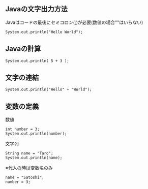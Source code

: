 ## Javaの文字出力方法
Javaはコードの最後にセミコロン(;)が必要(数値の場合""はいらない)  
```
System.out.println("Hello World"); 
```

## Javaの計算

``
System.out.println( 5 + 3 );  
``

## 文字の連結

```
System.out.println("Hello" + "World"); 
```

## 変数の定義
数値

```
int number = 3;   
System.out.println(number);
```
文字列

```
String name = "Taro";  
System.out.println(name);
```
※代入の時は変数名のみ
```
name = "Satoshi";   
number = 3;
```
